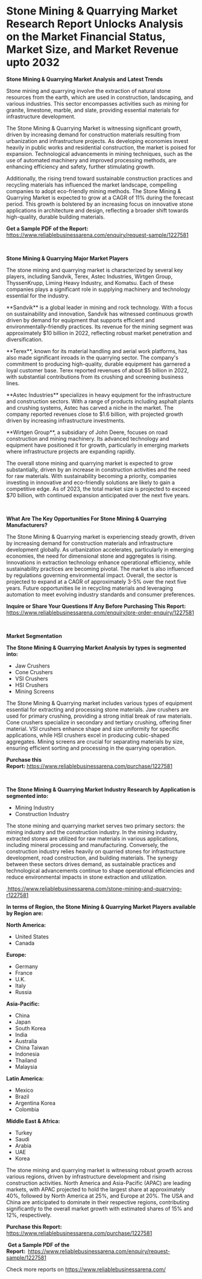<p><h1>Stone Mining & Quarrying Market Research Report Unlocks Analysis on the Market Financial Status, Market Size, and Market Revenue upto 2032</h1></p><p><strong>Stone Mining & Quarrying Market Analysis and Latest Trends</strong></p>
<p><p>Stone mining and quarrying involve the extraction of natural stone resources from the earth, which are used in construction, landscaping, and various industries. This sector encompasses activities such as mining for granite, limestone, marble, and slate, providing essential materials for infrastructure development.</p><p>The Stone Mining & Quarrying Market is witnessing significant growth, driven by increasing demand for construction materials resulting from urbanization and infrastructure projects. As developing economies invest heavily in public works and residential construction, the market is poised for expansion. Technological advancements in mining techniques, such as the use of automated machinery and improved processing methods, are enhancing efficiency and safety, further stimulating growth.</p><p>Additionally, the rising trend toward sustainable construction practices and recycling materials has influenced the market landscape, compelling companies to adopt eco-friendly mining methods. The Stone Mining & Quarrying Market is expected to grow at a CAGR of 11% during the forecast period. This growth is bolstered by an increasing focus on innovative stone applications in architecture and design, reflecting a broader shift towards high-quality, durable building materials.</p></p>
<p><strong>Get a Sample PDF of the Report:&nbsp;</strong> <a href="https://www.reliablebusinessarena.com/enquiry/request-sample/1227581?utm_campaign=2805&utm_medium=2&utm_source=Github&utm_content=ia&utm_term=12042025&utm_id=stone-mining-quarrying">https://www.reliablebusinessarena.com/enquiry/request-sample/1227581</a></p>
<p>&nbsp;</p>
<p><strong>Stone Mining & Quarrying Major Market Players</strong></p>
<p><p>The stone mining and quarrying market is characterized by several key players, including Sandvik, Terex, Astec Industries, Wirtgen Group, ThyssenKrupp, Liming Heavy Industry, and Komatsu. Each of these companies plays a significant role in supplying machinery and technology essential for the industry.</p><p>**Sandvik** is a global leader in mining and rock technology. With a focus on sustainability and innovation, Sandvik has witnessed continuous growth driven by demand for equipment that supports efficient and environmentally-friendly practices. Its revenue for the mining segment was approximately $10 billion in 2022, reflecting robust market penetration and diversification.</p><p>**Terex**, known for its material handling and aerial work platforms, has also made significant inroads in the quarrying sector. The company's commitment to producing high-quality, durable equipment has garnered a loyal customer base. Terex reported revenues of about $5 billion in 2022, with substantial contributions from its crushing and screening business lines.</p><p>**Astec Industries** specializes in heavy equipment for the infrastructure and construction sectors. With a range of products including asphalt plants and crushing systems, Astec has carved a niche in the market. The company reported revenues close to $1.6 billion, with projected growth driven by increasing infrastructure investments.</p><p>**Wirtgen Group**, a subsidiary of John Deere, focuses on road construction and mining machinery. Its advanced technology and equipment have positioned it for growth, particularly in emerging markets where infrastructure projects are expanding rapidly.</p><p>The overall stone mining and quarrying market is expected to grow substantially, driven by an increase in construction activities and the need for raw materials. With sustainability becoming a priority, companies investing in innovative and eco-friendly solutions are likely to gain a competitive edge. As of 2023, the total market size is projected to exceed $70 billion, with continued expansion anticipated over the next five years.</p></p>
<p>&nbsp;</p>
<p><strong>What Are The Key Opportunities For Stone Mining & Quarrying Manufacturers?</strong></p>
<p><p>The Stone Mining & Quarrying market is experiencing steady growth, driven by increasing demand for construction materials and infrastructure development globally. As urbanization accelerates, particularly in emerging economies, the need for dimensional stone and aggregates is rising. Innovations in extraction technology enhance operational efficiency, while sustainability practices are becoming pivotal. The market is also influenced by regulations governing environmental impact. Overall, the sector is projected to expand at a CAGR of approximately 3-5% over the next five years. Future opportunities lie in recycling materials and leveraging automation to meet evolving industry standards and consumer preferences.</p></p>
<p><strong>Inquire or Share Your Questions If Any Before Purchasing This Report:</strong> <a href="https://www.reliablebusinessarena.com/enquiry/pre-order-enquiry/1227581?utm_campaign=2805&utm_medium=2&utm_source=Github&utm_content=ia&utm_term=12042025&utm_id=stone-mining-quarrying">https://www.reliablebusinessarena.com/enquiry/pre-order-enquiry/1227581</a></p>
<p>&nbsp;</p>
<p><strong>Market Segmentation</strong></p>
<p><strong>The Stone Mining & Quarrying Market Analysis by types is segmented into:</strong></p>
<p><ul><li>Jaw Crushers</li><li>Cone Crushers</li><li>VSI Crushers</li><li>HSI Crushers</li><li>Mining Screens</li></ul></p>
<p><p>The Stone Mining & Quarrying market includes various types of equipment essential for extracting and processing stone materials. Jaw crushers are used for primary crushing, providing a strong initial break of raw materials. Cone crushers specialize in secondary and tertiary crushing, offering finer material. VSI crushers enhance shape and size uniformity for specific applications, while HSI crushers excel in producing cubic-shaped aggregates. Mining screens are crucial for separating materials by size, ensuring efficient sorting and processing in the quarrying operation.</p></p>
<p><strong>Purchase this Report:&nbsp;</strong><a href="https://www.reliablebusinessarena.com/purchase/1227581?utm_campaign=2805&utm_medium=2&utm_source=Github&utm_content=ia&utm_term=12042025&utm_id=stone-mining-quarrying">https://www.reliablebusinessarena.com/purchase/1227581</a></p>
<p>&nbsp;</p>
<p><strong>The Stone Mining & Quarrying Market Industry Research by Application is segmented into:</strong></p>
<p><ul><li>Mining Industry</li><li>Construction Industry</li></ul></p>
<p><p>The stone mining and quarrying market serves two primary sectors: the mining industry and the construction industry. In the mining industry, extracted stones are utilized for raw materials in various applications, including mineral processing and manufacturing. Conversely, the construction industry relies heavily on quarried stones for infrastructure development, road construction, and building materials. The synergy between these sectors drives demand, as sustainable practices and technological advancements continue to shape operational efficiencies and reduce environmental impacts in stone extraction and utilization.</p></p>
<p><a href="https://www.reliablebusinessarena.com/stone-mining-and-quarrying-r1227581?utm_campaign=2805&utm_medium=2&utm_source=Github&utm_content=ia&utm_term=12042025&utm_id=stone-mining-quarrying">&nbsp;https://www.reliablebusinessarena.com/stone-mining-and-quarrying-r1227581</a></p>
<p><strong>In terms of Region, the Stone Mining & Quarrying Market Players available by Region are:</strong></p>
<p>
    <p> <strong> North America: </strong>
        <ul>
            <li>United States</li>
            <li>Canada</li>
        </ul>
        </p> 
    <p> <strong> Europe: </strong>
        <ul>
            <li>Germany</li>
            <li>France</li>
            <li>U.K.</li>
            <li>Italy</li>
            <li>Russia</li>
        </ul>
        </p> 
    <p> <strong> Asia-Pacific: </strong>
        <ul>
            <li>China</li>
            <li>Japan</li>
            <li>South Korea</li>
            <li>India</li>
            <li>Australia</li>
            <li>China Taiwan</li>
            <li>Indonesia</li>
            <li>Thailand</li>
            <li>Malaysia</li>
        </ul>
        </p> 
    <p> <strong> Latin America: </strong>
        <ul>
            <li>Mexico</li>
            <li>Brazil</li>
            <li>Argentina Korea</li>
            <li>Colombia</li>
        </ul>
        </p> 
    <p> <strong> Middle East & Africa: </strong>
        <ul>
            <li>Turkey</li>
            <li>Saudi</li>
            <li>Arabia</li>
            <li>UAE</li>
            <li>Korea</li>
        </ul>
    </p>
    </p>
<p><p>The stone mining and quarrying market is witnessing robust growth across various regions, driven by infrastructure development and rising construction activities. North America and Asia-Pacific (APAC) are leading markets, with APAC projected to hold the largest share at approximately 40%, followed by North America at 25%, and Europe at 20%. The USA and China are anticipated to dominate in their respective regions, contributing significantly to the overall market growth with estimated shares of 15% and 12%, respectively.</p></p>
<p><strong>Purchase this Report: </strong><a href="https://www.reliablebusinessarena.com/purchase/1227581?utm_campaign=2805&utm_medium=2&utm_source=Github&utm_content=ia&utm_term=12042025&utm_id=stone-mining-quarrying">https://www.reliablebusinessarena.com/purchase/1227581</a></p>
<p>&nbsp;<strong>Get a Sample PDF of the Report:&nbsp;&nbsp;</strong><a href="https://www.reliablebusinessarena.com/enquiry/request-sample/1227581?utm_campaign=2805&utm_medium=2&utm_source=Github&utm_content=ia&utm_term=12042025&utm_id=stone-mining-quarrying">https://www.reliablebusinessarena.com/enquiry/request-sample/1227581</a></p>
<p><strong></strong></p>
<p>Check more reports on <a href="https://www.reliablebusinessarena.com/?utm_campaign=2805&utm_medium=2&utm_source=Github&utm_content=ia&utm_term=12042025&utm_id=stone-mining-quarrying">https://www.reliablebusinessarena.com/</a></p>
